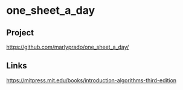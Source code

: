 # one_sheet_a_day

## Project
https://github.com/marlyprado/one_sheet_a_day/

## Links
https://mitpress.mit.edu/books/introduction-algorithms-third-edition